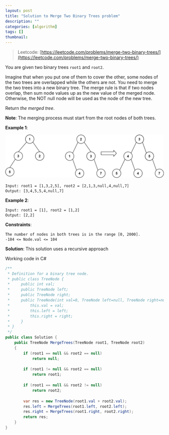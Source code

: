 ```yaml
---
layout: post
title: "Solution to Merge Two Binary Trees problem"
description: ""
categories: [algorithm]
tags: []
thumbnail:
---
```


> Leetcode: [https://leetcode.com/problems/merge-two-binary-trees/](https://leetcode.com/problems/merge-two-binary-trees/)

You are given two binary trees `root1` and `root2`.

Imagine that when you put one of them to cover the other, some nodes of the two trees are overlapped
while the others are not. You need to merge the two trees into a new binary tree. The merge rule is
that if two nodes overlap, then sum node values up as the new value of the merged node. Otherwise,
the NOT null node will be used as the node of the new tree.

Return *the merged tree*.

**Note**: The merging process must start from the root nodes of both trees.

**Example 1**:

![Merge](/files/2021-12-09-solution-to-merge-two-binary-trees-problem/merge.jpg)

```
Input: root1 = [1,3,2,5], root2 = [2,1,3,null,4,null,7]
Output: [3,4,5,5,4,null,7]
```

**Example 2**:
```
Input: root1 = [1], root2 = [1,2]
Output: [2,2]
```

**Constraints**:
```
The number of nodes in both trees is in the range [0, 2000].
-104 <= Node.val <= 104
```

<!-- more -->

**Solution**: This solution uses a recursive approach

Working code in C#

```csharp
/**
 * Definition for a binary tree node.
 * public class TreeNode {
 *     public int val;
 *     public TreeNode left;
 *     public TreeNode right;
 *     public TreeNode(int val=0, TreeNode left=null, TreeNode right=null) {
 *         this.val = val;
 *         this.left = left;
 *         this.right = right;
 *     }
 * }
 */
public class Solution {
    public TreeNode MergeTrees(TreeNode root1, TreeNode root2)
    {
        if (root1 == null && root2 == null)
            return null;

        if (root1 != null && root2 == null)
            return root1;

        if (root1 == null && root2 != null)
            return root2;

        var res = new TreeNode(root1.val + root2.val);
        res.left = MergeTrees(root1.left, root2.left);
        res.right = MergeTrees(root1.right, root2.right);
        return res;
    }
}
```
